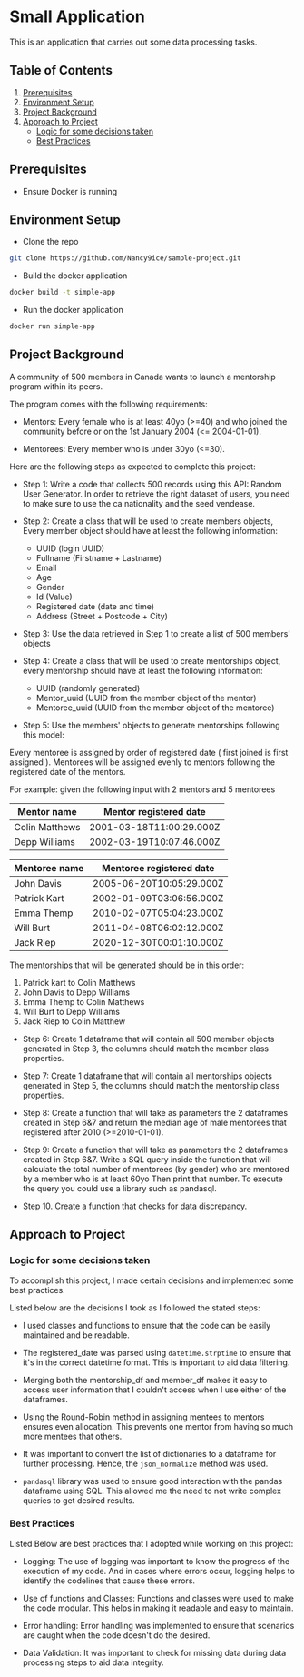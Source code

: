 # Small Application

This is an application that carries out some data processing tasks.

## Table of Contents
1. [Prerequisites](#prerequisites)
2. [Environment Setup](#environment-setup)
3. [Project Background](#project-background)
4. [Approach to Project](#approach-to-project)
    - [Logic for some decisions taken](#logic-for-some-decisions-taken)
    - [Best Practices](#best-practices)
    

## Prerequisites

- Ensure Docker is running

## Environment Setup

- Clone the repo

```bash 
git clone https://github.com/Nancy9ice/sample-project.git
```

- Build the docker application

```bash
docker build -t simple-app
```

- Run the docker application

```bash
docker run simple-app
```

## Project Background

A community of 500 members in Canada wants to launch a mentorship program within its peers.

The program comes with the following requirements:
- Mentors: Every female who is at least 40yo (>=40) and who joined the community before or on the 1st January 2004 (<= 2004-01-01).

- Mentorees: Every member who is under 30yo (<=30).

Here are the following steps as expected to complete this project:

- Step 1: Write a code that collects 500 records using this API: Random User Generator. In order
to retrieve the right dataset of users, you need to make sure to use the ca nationality and the
seed vendease.

- Step 2: Create a class that will be used to create members objects, Every member object should have at least the following information:
    - UUID (login UUID)
    - Fullname (Firstname + Lastname)
    - Email
    - Age
    - Gender
    - Id (Value)
    - Registered date (date and time)
    - Address (Street + Postcode + City)

- Step 3: Use the data retrieved in Step 1 to create a list of 500 members' objects

- Step 4: Create a class that will be used to create mentorships object, every mentorship should have at least the following information:

    - UUID (randomly generated)
    - Mentor_uuid (UUID from the member object of the mentor)
    - Mentoree_uuid (UUID from the member object of the mentoree)

- Step 5: Use the members' objects to generate mentorships following this model:

Every mentoree is assigned by order of registered date ( first joined is first assigned ). Mentorees will be assigned evenly to mentors following the registered date of the mentors. 

For example: given the following input with 2 mentors and 5 mentorees

    
| Mentor name |Mentor registered date |
|-------------|------------------------|
|Colin Matthews | 2001-03-18T11:00:29.000Z
|Depp Williams | 2002-03-19T10:07:46.000Z

| Mentoree name | Mentoree registered date |
|-------------|------------------------|
|John Davis | 2005-06-20T10:05:29.000Z
|Patrick Kart | 2002-01-09T03:06:56.000Z
|Emma Themp | 2010-02-07T05:04:23.000Z
|Will Burt | 2011-04-08T06:02:12.000Z
|Jack Riep | 2020-12-30T00:01:10.000Z

The mentorships that will be generated should be in this order:

1. Patrick kart to Colin Matthews
2. John Davis to Depp Williams
3. Emma Themp to Colin Matthews
4. Will Burt to Depp Williams
5. Jack Riep to Colin Matthew

- Step 6: Create 1 dataframe that will contain all 500 member objects generated in Step 3, the columns should match the member class properties.

- Step 7: Create 1 dataframe that will contain all mentorships objects generated in Step 5, the columns should match the mentorship class properties.

- Step 8: Create a function that will take as parameters the 2 dataframes created in Step 6&7 and return the median age of male mentorees that registered after 2010 (>=2010-01-01).

- Step 9: Create a function that will take as parameters the 2 dataframes created in Step 6&7. Write a SQL query inside the function that will calculate the total number of mentorees (by gender) who are mentored by a member who is at least 60yo Then print that number. To execute the query you could use a library such as pandasql.

- Step 10. Create a function that checks for data discrepancy.

## Approach to Project

### Logic for some decisions taken

To accomplish this project, I made certain decisions and implemented some best practices. 

Listed below are the decisions I took as I followed the stated steps:

- I used classes and functions to ensure that the code can be easily maintained and be readable.

- The registered_date was parsed using `datetime.strptime` to ensure that it's in the correct datetime format. This is important to aid data filtering.

- Merging both the mentorship_df and member_df makes it easy to access user information that I couldn't access when I use either of the dataframes.

- Using the Round-Robin method in assigning mentees to mentors ensures even allocation. This prevents one mentor from having so much more mentees that others.

- It was important to convert the list of dictionaries to a dataframe for further processing. Hence, the `json_normalize` method was used.

- `pandasql` library was used to ensure good interaction with the pandas dataframe using SQL. This allowed me the need to not write complex queries to get desired results.

### Best Practices

Listed Below are best practices that I adopted while working on this project:

- Logging: The use of logging was important to know the progress of the execution of my code. And in cases where errors occur, logging helps to identify the codelines that cause these errors.

- Use of functions and Classes: Functions and classes were used to make the code modular. This helps in making it readable and easy to maintain.

- Error handling: Error handling was implemented to ensure that scenarios are caught when the code doesn't do the desired.

- Data Validation: It was important to check for missing data during data processing steps to aid data integrity.
